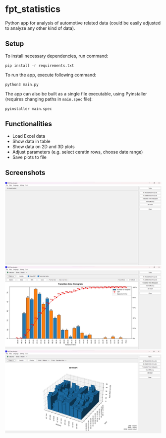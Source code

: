 # fpt_statistics

Python app for analysis of automotive related data (could be easily adjusted to analyze any other kind of data).

## Setup
To install necessary dependencies, run command:
```
pip install -r requirements.txt
```
To run the app, execute following command:
```
python3 main.py
```
The app can also be built as a single file executable, using Pyinstaller (requires changing paths in ```main.spec``` file):
```
pyinstaller main.spec
```

## Functionalities
- Load Excel data
- Show data in table
- Show data on 2D and 3D plots
- Adjust parameters (e.g. select ceratin rows, choose date range)
- Save plots to file

## Screenshots
<img src="/screenshots/main_menu.jpg" />
<img src="/screenshots/tth.jpg" />
<img src="/screenshots/3dc.jpg" />
